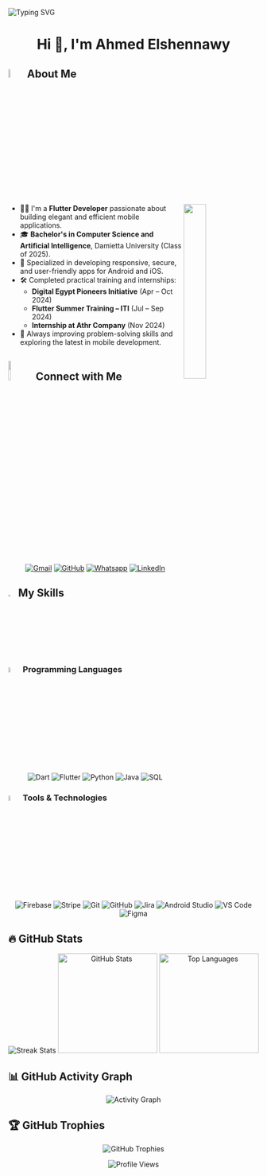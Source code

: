 <p align="left">
  <img src="https://readme-typing-svg.demolab.com/?lines=Welcome+to+My+GitHub+Profile!;&font=Fira%20Code&width=400&height=50&duration=4000&pause=1000" alt="Typing SVG">
</p>

<h1 align="center">Hi 👋, I'm Ahmed Elshennawy</h1>

## <img src="https://i.pinimg.com/originals/3f/7e/4e/3f7e4eff7c96e9fe4b8b4b1ff3f7bdb5.gif" width="6.5%"> About Me

<img align="right" src="https://github.com/7oSkaaa/7oSkaaa/blob/main/Images/Right_Side.gif?raw=true" width=30%>

- 👨‍💻 I'm a **Flutter Developer** passionate about building elegant and efficient mobile applications.
- 🎓 **Bachelor's in Computer Science and Artificial Intelligence**, Damietta University (Class of 2025).
- 📱 Specialized in developing responsive, secure, and user-friendly apps for Android and iOS.
- 🛠️ Completed practical training and internships:
  - **Digital Egypt Pioneers Initiative** (Apr – Oct 2024)
  - **Flutter Summer Training – ITI** (Jul – Sep 2024)
  - **Internship at Athr Company** (Nov 2024)
- 🚀 Always improving problem-solving skills and exploring the latest in mobile development.

## <img src="https://github.com/7oSkaaa/7oSkaaa/blob/main/Images/Connect-with-me.gif?raw=true" width="10%"> Connect with Me

<p align="center">
  <a href="https://mail.google.com/mail/?view=cm&fs=1&to=ahmedlshennawy10@gmail.com"><img src="https://img.shields.io/badge/Gmail-%23EA4335.svg?style=plastic&logo=gmail&logoColor=white" alt="Gmail"/></a>
  <a href="https://github.com/Ahmed-Elshennawy"><img src="https://img.shields.io/badge/GitHub-%23181717.svg?style=plastic&logo=github&logoColor=white" alt="GitHub"/></a>
  <a href="https://wa.me/201093757296"><img src="https://img.shields.io/badge/WhatsApp-%2325D366.svg?style=plastic&logo=whatsapp&logoColor=white" alt="Whatsapp"/></a>
  <a href="https://www.linkedin.com/in/ahmed-elshennawy-6bb277247/"><img src="https://img.shields.io/badge/LinkedIn-%230A66C2.svg?style=plastic&logo=linkedin&logoColor=white" alt="LinkedIn"/></a>
</p>

## <img src="https://media2.giphy.com/media/QssGEmpkyEOhBCb7e1/giphy.gif?cid=ecf05e47a0n3gi1bfqntqmob8g9aid1oyj2wr3ds3mg700bl&rid=giphy.gif" width="3%"> My Skills

### <img src="https://media.giphy.com/media/v1.Y2lkPTc5MGI3NjExOHg2Zm84aXY1YmduZjd3Nm9haTRuYml2cGVjdTJ5dXU2cGx5cmFtbSZlcD12MV9naWZzX3NlYXJjaCZjdD1n/kH1DBk2Fz6VjvyxhvY/giphy.gif" width=5%> Programming Languages

<p align="center">
  <img alt="Dart" src="https://img.shields.io/badge/Dart-%230175C2.svg?style=plastic&logo=dart&logoColor=white">
  <img alt="Flutter" src="https://img.shields.io/badge/Flutter-%2302569B.svg?style=plastic&logo=flutter&logoColor=white">
  <img alt="Python" src="https://img.shields.io/badge/Python-%2314354C.svg?style=plastic&logo=python&logoColor=white">
  <img alt="Java" src="https://img.shields.io/badge/Java-%23ED8B00.svg?style=plastic&logo=java&logoColor=white">
  <img alt="SQL" src="https://img.shields.io/badge/SQL-%234479A1.svg?style=plastic&logo=mysql&logoColor=white">
</p>

### <img src="https://github.com/7oSkaaa/7oSkaaa/blob/main/Images/Software_Tools.gif?raw=true" width=5%> Tools & Technologies

<p align="center">
  <img alt="Firebase" src="https://img.shields.io/badge/Firebase-%23FFCA28.svg?style=plastic&logo=firebase&logoColor=black"/>
  <img alt="Stripe" src="https://img.shields.io/badge/Stripe-%230055FF.svg?style=plastic&logo=stripe&logoColor=white"/>
  <img alt="Git" src="https://img.shields.io/badge/Git-%23F05033.svg?style=plastic&logo=git&logoColor=white"/>
  <img alt="GitHub" src="https://img.shields.io/badge/GitHub-%23181717.svg?style=plastic&logo=github&logoColor=white"/>
  <img alt="Jira" src="https://img.shields.io/badge/Jira-%230A66C2.svg?style=plastic&logo=jira&logoColor=white"/>
  <img alt="Android Studio" src="https://img.shields.io/badge/Android_Studio-%233DDC84.svg?style=plastic&logo=android-studio&logoColor=white"/>
  <img alt="VS Code" src="https://img.shields.io/badge/VS_Code-%23007ACC.svg?style=plastic&logo=visual-studio-code&logoColor=white"/>
  <img alt="Figma" src="https://img.shields.io/badge/Figma-%23F24E1E.svg?style=plastic&logo=figma&logoColor=white"/>
</p>

## 🔥 GitHub Stats

<p align="center">
  <img src="https://github-readme-streak-stats.herokuapp.com?user=Ahmed-Elshennawy&theme=tokyonight&hide_border=false" alt="Streak Stats"/>
  <img src="https://github-readme-stats.vercel.app/api?username=Ahmed-Elshennawy&show_icons=true&theme=tokyonight&hide_border=false" alt="GitHub Stats" height="200"/>
  <img src="https://github-readme-stats.vercel.app/api/top-langs/?username=Ahmed-Elshennawy&layout=compact&theme=tokyonight&hide_border=false" alt="Top Languages" height="200"/>
</p>

## 📊 GitHub Activity Graph

<p align="center">
  <img src="https://github-readme-activity-graph.vercel.app/graph?username=Ahmed-Elshennawy&theme=tokyonight&bg_color=1a1b27&color=aa82d9&line=628edb&point=64bfaf&area=true&hide_border=true" alt="Activity Graph"/>
</p>

## 🏆 GitHub Trophies

<p align="center">
  <img src="https://github-profile-trophy.vercel.app/?username=Ahmed-Elshennawy&theme=onedark&no-frame=true&margin-w=15&margin-h=15" alt="GitHub Trophies"/>
</p>

<p align="center">
  <img src="https://komarev.com/ghpvc/?username=Ahmed-Elshennawy&color=58A6FF&style=for-the-badge" alt="Profile Views"/>
</p>
